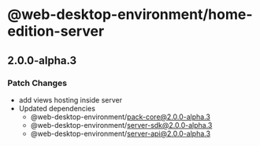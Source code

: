 # @web-desktop-environment/home-edition-server

## 2.0.0-alpha.3

### Patch Changes

- add views hosting inside server
- Updated dependencies
  - @web-desktop-environment/pack-core@2.0.0-alpha.3
  - @web-desktop-environment/server-sdk@2.0.0-alpha.3
  - @web-desktop-environment/server-api@2.0.0-alpha.3
